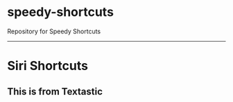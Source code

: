 # speedy-shortcuts
Repository for Speedy Shortcuts

---

# Siri Shortcuts

## This is from Textastic

